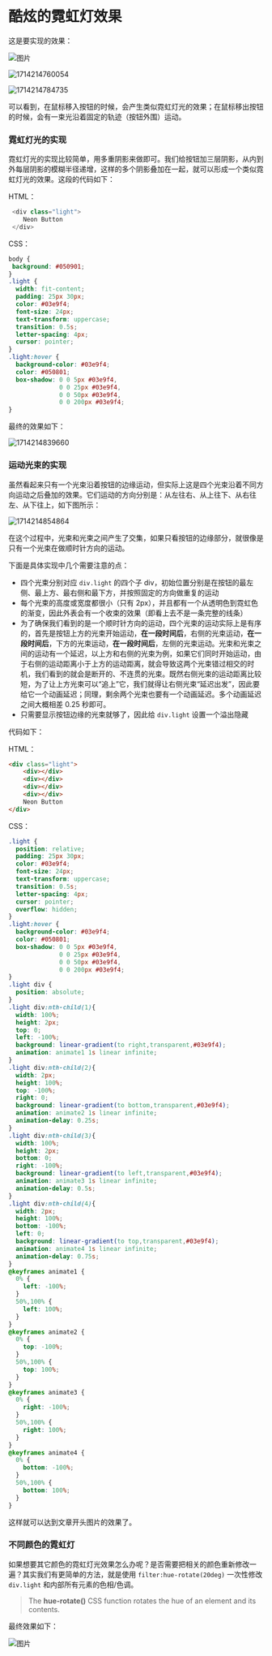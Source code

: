 # 酷炫的霓虹灯效果

这是要实现的效果：

![图片](https://mmbiz.qpic.cn/mmbiz_gif/zPh0erYjkib2XsLZoPd59DHP96Bt3mjusHO0iaNAfeNFvVkwmcYBBTUlj9mLrVoYGcqia4hcpMFfCSOuVZeTHkic6Q/640?wx_fmt=gif&wxfrom=13&tp=wxpic)

![1714214760054](C:\Users\Administrator\AppData\Roaming\Typora\typora-user-images\1714214760054.png)

![1714214784735](C:\Users\Administrator\AppData\Roaming\Typora\typora-user-images\1714214784735.png)

可以看到，在鼠标移入按钮的时候，会产生类似霓虹灯光的效果；在鼠标移出按钮的时候，会有一束光沿着固定的轨迹（按钮外围）运动。

### 霓虹灯光的实现

霓虹灯光的实现比较简单，用多重阴影来做即可。我们给按钮加三层阴影，从内到外每层阴影的模糊半径递增，这样的多个阴影叠加在一起，就可以形成一个类似霓虹灯光的效果。这段的代码如下：

HTML：

```js
 <div class="light">
    Neon Button
 </div>
```

CSS：

```css
body {
 background: #050901;   
}
.light {
  width: fit-content;
  padding: 25px 30px;
  color: #03e9f4;
  font-size: 24px;
  text-transform: uppercase;
  transition: 0.5s;
  letter-spacing: 4px;
  cursor: pointer;
}
.light:hover {
  background-color: #03e9f4;
  color: #050801;
  box-shadow: 0 0 5px #03e9f4,
              0 0 25px #03e9f4,
              0 0 50px #03e9f4,
              0 0 200px #03e9f4;
}
```

最终的效果如下：

![1714214839660](C:\Users\Administrator\AppData\Roaming\Typora\typora-user-images\1714214839660.png)

### 运动光束的实现

虽然看起来只有一个光束沿着按钮的边缘运动，但实际上这是四个光束沿着不同方向运动之后叠加的效果。它们运动的方向分别是：从左往右、从上往下、从右往左、从下往上，如下图所示：

![1714214854864](C:\Users\Administrator\AppData\Roaming\Typora\typora-user-images\1714214854864.png)

在这个过程中，光束和光束之间产生了交集，如果只看按钮的边缘部分，就很像是只有一个光束在做顺时针方向的运动。

下面是具体实现中几个需要注意的点：

- 四个光束分别对应 `div.light` 的四个子 div，初始位置分别是在按钮的最左侧、最上方、最右侧和最下方，并按照固定的方向做重复的运动
- 每个光束的高度或宽度都很小（只有 2px），并且都有一个从透明色到霓虹色的渐变，因此外表会有一个收束的效果（即看上去不是一条完整的线条）
- 为了确保我们看到的是一个顺时针方向的运动，四个光束的运动实际上是有序的，首先是按钮上方的光束开始运动，**在一段时间后**，右侧的光束运动，**在一段时间后**，下方的光束运动，**在一段时间后**，左侧的光束运动。光束和光束之间的运动有一个延迟，以上方和右侧的光束为例，如果它们同时开始运动，由于右侧的运动距离小于上方的运动距离，就会导致这两个光束错过相交的时机，我们看到的就会是断开的、不连贯的光束。既然右侧光束的运动距离比较短，为了让上方光束可以“追上”它，我们就得让右侧光束“延迟出发”，因此要给它一个动画延迟；同理，剩余两个光束也要有一个动画延迟。多个动画延迟之间大概相差 0.25 秒即可。
- 只需要显示按钮边缘的光束就够了，因此给 `div.light` 设置一个溢出隐藏

代码如下：

HTML：

```html
<div class="light">
    <div></div>
    <div></div>
    <div></div>
    <div></div>
    Neon Button
</div>
```

CSS：

```css
.light {
  position: relative;
  padding: 25px 30px;
  color: #03e9f4;
  font-size: 24px;
  text-transform: uppercase;
  transition: 0.5s;
  letter-spacing: 4px;
  cursor: pointer;
  overflow: hidden;
}
.light:hover {
  background-color: #03e9f4;
  color: #050801;
  box-shadow: 0 0 5px #03e9f4,
              0 0 25px #03e9f4,
              0 0 50px #03e9f4,
              0 0 200px #03e9f4;
}
.light div {
  position: absolute;
}
.light div:nth-child(1){
  width: 100%;
  height: 2px;
  top: 0;
  left: -100%;
  background: linear-gradient(to right,transparent,#03e9f4);
  animation: animate1 1s linear infinite;
}
.light div:nth-child(2){
  width: 2px;
  height: 100%;
  top: -100%;
  right: 0;
  background: linear-gradient(to bottom,transparent,#03e9f4);
  animation: animate2 1s linear infinite;
  animation-delay: 0.25s;
}
.light div:nth-child(3){
  width: 100%;
  height: 2px;
  bottom: 0;
  right: -100%;
  background: linear-gradient(to left,transparent,#03e9f4);
  animation: animate3 1s linear infinite;
  animation-delay: 0.5s;
}
.light div:nth-child(4){
  width: 2px;
  height: 100%;
  bottom: -100%;
  left: 0;
  background: linear-gradient(to top,transparent,#03e9f4);
  animation: animate4 1s linear infinite;
  animation-delay: 0.75s;
}
@keyframes animate1 {
  0% {
    left: -100%;
  }
  50%,100% {
    left: 100%;
  }
}
@keyframes animate2 {
  0% {
    top: -100%;
  }
  50%,100% {
    top: 100%;
  }
}
@keyframes animate3 {
  0% {
    right: -100%;
  }
  50%,100% {
    right: 100%;
  }
}
@keyframes animate4 {
  0% {
    bottom: -100%;
  }
  50%,100% {
    bottom: 100%;
  }
}
```

这样就可以达到文章开头图片的效果了。

### 不同颜色的霓虹灯

如果想要其它颜色的霓虹灯光效果怎么办呢？是否需要把相关的颜色重新修改一遍？其实我们有更简单的方法，就是使用 `filter:hue-rotate(20deg)` 一次性修改 `div.light` 和内部所有元素的色相/色调。

> The **hue-rotate()** CSS function rotates the hue of an element and its contents.

最终效果如下：

![图片](C:\Users\Administrator\AppData\Roaming\Typora\typora-user-images\1714214893536.png)